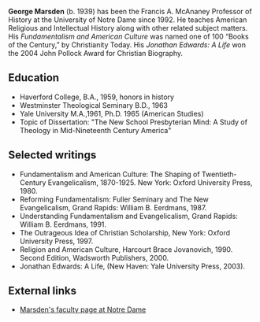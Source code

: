 **George Marsden** (b. 1939) has been the Francis A. McAnaney
Professor of History at the University of Notre Dame since 1992. He
teaches American Religious and Intellectual History along with
other related subject matters. His
*Fundamentalism and American Culture* was named one of 100 “Books
of the Century,” by Christianity Today. His
*Jonathan Edwards: A Life* won the 2004 John Pollock Award for
Christian Biography.


## Education

-   Haverford College, B.A., 1959, honors in history
-   Westminster Theological Seminary B.D., 1963
-   Yale University M.A.,1961, Ph.D. 1965 (American Studies)
-   Topic of Dissertation: "The New School Presbyterian Mind: A
    Study of Theology in Mid-Nineteenth Century America"

## Selected writings

-   Fundamentalism and American Culture: The Shaping of
    Twentieth-Century Evangelicalism, 1870-1925. New York: Oxford
    University Press, 1980.
-   Reforming Fundamentalism: Fuller Seminary and The New
    Evangelicalism, Grand Rapids: William B. Eerdmans, 1987.
-   Understanding Fundamentalism and Evangelicalism, Grand Rapids:
    William B. Eerdmans, 1991.
-   The Outrageous Idea of Christian Scholarship, New York: Oxford
    University Press, 1997.
-   Religion and American Culture, Harcourt Brace Jovanovich, 1990.
    Second Edition, Wadsworth Publishers, 2000.
-   Jonathan Edwards: A Life, (New Haven: Yale University Press,
    2003).

## External links

-   [Marsden's faculty page at Notre Dame](http://history.nd.edu/people/all/marsden-george/)



